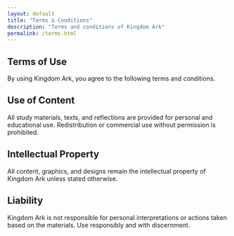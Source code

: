 ```yaml
---
layout: default
title: "Terms & Conditions"
description: "Terms and conditions of Kingdom Ark"
permalink: /terms.html
---
```


<section class="hero">
  <div class="hero-content container">
    <h1>Terms of Use</h1>
    <p>By using Kingdom Ark, you agree to the following terms and conditions.</p>
  </div>
</section>

<section class="container content reveal">
  <h2>Use of Content</h2>
  <p>All study materials, texts, and reflections are provided for personal and educational use. Redistribution or commercial use without permission is prohibited.</p>

  <h2>Intellectual Property</h2>
  <p>All content, graphics, and designs remain the intellectual property of Kingdom Ark unless stated otherwise.</p>

  <h2>Liability</h2>
  <p>Kingdom Ark is not responsible for personal interpretations or actions taken based on the materials. Use responsibly and with discernment.</p>
</section>
